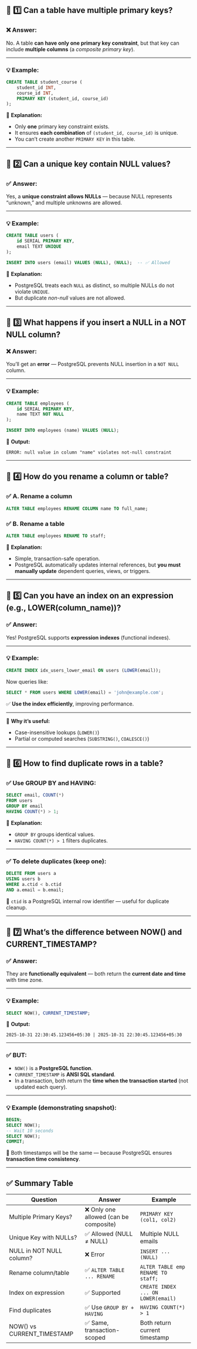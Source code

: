 ## 🧩 1️⃣ **Can a table have multiple primary keys?**

### ❌ **Answer:**

No.
A table **can have only one primary key constraint**, but that key can include **multiple columns** (a *composite primary key*).

---

### 💡 **Example:**

```sql
CREATE TABLE student_course (
    student_id INT,
    course_id INT,
    PRIMARY KEY (student_id, course_id)
);
```

🧠 **Explanation:**

* Only **one** primary key constraint exists.
* It ensures **each combination** of `(student_id, course_id)` is unique.
* You can’t create another `PRIMARY KEY` in this table.

---

## 🧩 2️⃣ **Can a unique key contain NULL values?**

### ✅ **Answer:**

Yes, a **unique constraint allows NULLs** — because NULL represents “unknown,” and multiple unknowns are allowed.

---

### 💡 **Example:**

```sql
CREATE TABLE users (
    id SERIAL PRIMARY KEY,
    email TEXT UNIQUE
);

INSERT INTO users (email) VALUES (NULL), (NULL);  -- ✅ Allowed
```

🧠 **Explanation:**

* PostgreSQL treats each `NULL` as distinct, so multiple NULLs do not violate `UNIQUE`.
* But duplicate *non-null* values are not allowed.

---

## 🧩 3️⃣ **What happens if you insert a NULL in a NOT NULL column?**

### ❌ **Answer:**

You’ll get an **error** — PostgreSQL prevents NULL insertion in a `NOT NULL` column.

---

### 💡 **Example:**

```sql
CREATE TABLE employees (
    id SERIAL PRIMARY KEY,
    name TEXT NOT NULL
);

INSERT INTO employees (name) VALUES (NULL);
```

🧠 **Output:**

```
ERROR: null value in column "name" violates not-null constraint
```

---

## 🧩 4️⃣ **How do you rename a column or table?**

### ✅ **A. Rename a column**

```sql
ALTER TABLE employees RENAME COLUMN name TO full_name;
```

### ✅ **B. Rename a table**

```sql
ALTER TABLE employees RENAME TO staff;
```

🧠 **Explanation:**

* Simple, transaction-safe operation.
* PostgreSQL automatically updates internal references, but **you must manually update** dependent queries, views, or triggers.

---

## 🧩 5️⃣ **Can you have an index on an expression (e.g., LOWER(column_name))?**

### ✅ **Answer:**

Yes! PostgreSQL supports **expression indexes** (functional indexes).

---

### 💡 **Example:**

```sql
CREATE INDEX idx_users_lower_email ON users (LOWER(email));
```

Now queries like:

```sql
SELECT * FROM users WHERE LOWER(email) = 'john@example.com';
```

✅ **Use the index efficiently**, improving performance.

---

🧠 **Why it’s useful:**

* Case-insensitive lookups (`LOWER()`)
* Partial or computed searches (`SUBSTRING()`, `COALESCE()`)

---

## 🧩 6️⃣ **How to find duplicate rows in a table?**

### ✅ **Use GROUP BY and HAVING:**

```sql
SELECT email, COUNT(*)
FROM users
GROUP BY email
HAVING COUNT(*) > 1;
```

🧠 **Explanation:**

* `GROUP BY` groups identical values.
* `HAVING COUNT(*) > 1` filters duplicates.

---

### ✅ **To delete duplicates (keep one):**

```sql
DELETE FROM users a
USING users b
WHERE a.ctid < b.ctid
AND a.email = b.email;
```

🧠 `ctid` is a PostgreSQL internal row identifier — useful for duplicate cleanup.

---

## 🧩 7️⃣ **What’s the difference between NOW() and CURRENT_TIMESTAMP?**

### ✅ **Answer:**

They are **functionally equivalent** — both return the **current date and time** with time zone.

---

### 💡 **Example:**

```sql
SELECT NOW(), CURRENT_TIMESTAMP;
```

🧠 **Output:**

```
2025-10-31 22:30:45.123456+05:30 | 2025-10-31 22:30:45.123456+05:30
```

---

### ✅ **BUT:**

* `NOW()` is a **PostgreSQL function**.
* `CURRENT_TIMESTAMP` is **ANSI SQL standard**.
* In a transaction, both return the **time when the transaction started** (not updated each query).

---

### 💡 **Example (demonstrating snapshot):**

```sql
BEGIN;
SELECT NOW();
-- Wait 10 seconds
SELECT NOW();
COMMIT;
```

🧠 Both timestamps will be the same — because PostgreSQL ensures **transaction time consistency**.

---

## ✅ **Summary Table**

| Question                   | Answer                                | Example                            |
| -------------------------- | ------------------------------------- | ---------------------------------- |
| Multiple Primary Keys?     | ❌ Only one allowed (can be composite) | `PRIMARY KEY (col1, col2)`         |
| Unique Key with NULLs?     | ✅ Allowed (NULL ≠ NULL)               | Multiple NULL emails               |
| NULL in NOT NULL column?   | ❌ Error                               | `INSERT ... (NULL)`                |
| Rename column/table        | ✅ `ALTER TABLE ... RENAME`            | `ALTER TABLE emp RENAME TO staff;` |
| Index on expression        | ✅ Supported                           | `CREATE INDEX ... ON LOWER(email)` |
| Find duplicates            | ✅ Use `GROUP BY + HAVING`             | `HAVING COUNT(*) > 1`              |
| NOW() vs CURRENT_TIMESTAMP | ✅ Same, transaction-scoped            | Both return current timestamp      |

